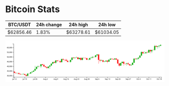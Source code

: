 # Bitcoin Stats

BTC/USDT|24h change|24h high|24h low|
|---|---|---|---|
|$62856.46|1.83%|$63278.61|$61034.05|

<img src="./chart.svg">

